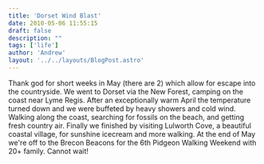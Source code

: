 ```yaml
---
title: 'Dorset Wind Blast'
date: 2010-05-06 11:55:15
draft: false
description: ""
tags: ['life']
author: 'Andrew'
layout: '../../layouts/BlogPost.astro'
---
```


Thank god for short weeks in May (there are 2) which allow for escape into the countryside. We went to Dorset via the New Forest, camping on the coast near Lyme Regis. After an exceptionally warm April the temperature turned down and we were buffeted by heavy showers and cold wind. Walking along the coast, searching for fossils on the beach, and getting fresh country air. Finally we finished by visiting Lulworth Cove, a beautiful coastal village, for sunshine icecream and more walking. At the end of May we're off to the Brecon Beacons for the 6th Pidgeon Walking Weekend with 20+ family. Cannot wait!
